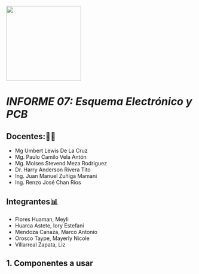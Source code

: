 <p align="left">
  <img src="https://upchvirtual.edu.pe/ued/images/logo-upch.png" width="200">

# _INFORME 07: Esquema Electrónico y PCB_

## Docentes:👨‍🏫
- Mg Umbert Lewis De La Cruz
- Mg. Paulo Camilo Vela Antón
- Mg. Moises Stevend Meza Rodriguez
- Dr. Harry Anderson Rivera Tito
- Ing. Juan Manuel Zuñiga Mamani
- Ing. Renzo José Chan Ríos
## Integrantes📊
- Flores Huaman, Meyli 
- Huarca Astete, Iory Estefani
- Mendoza Canaza, Marco Antonio
- Orosco Taype, Mayerly Nicole
- Villarreal Zapata, Liz 

## 1. Componentes a usar


